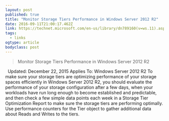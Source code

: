 ```yaml
---
layout: post 
published: true 
title: "Monitor Storage Tiers Performance in Windows Server 2012 R2" 
date: 2016-09-11T21:00:17.462Z 
link: https://technet.microsoft.com/en-us/library/dn789160(v=ws.11).aspx 
tags:
  - links
ogtype: article 
bodyclass: post 
---
```


> Monitor Storage Tiers Performance in Windows Server 2012 R2

 
Updated: December 22, 2015
Applies To: Windows Server 2012 R2
To make sure your storage tiers are optimizing performance of your storage spaces efficiently in Windows Server 2012 R2, you should evaluate the performance of your storage configuration after a few days, when your workloads have run long enough to become established and predictable, and then check a few simple data points each week in a Storage Tier Optimization Report to make sure the storage tiers are performing optimally. Use performance counters for the Tier object to gather additional data about Reads and Writes to the tiers.